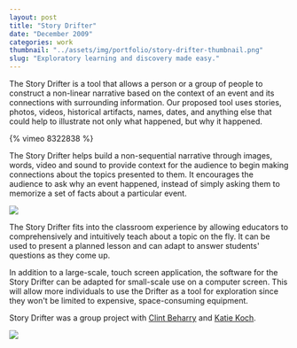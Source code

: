 ```yaml
---
layout: post
title: "Story Drifter"
date: "December 2009"
categories: work
thumbnail: "../assets/img/portfolio/story-drifter-thumbnail.png"
slug: "Exploratory learning and discovery made easy."
---
```


The Story Drifter is a tool that allows a person or a group of people to
construct a non-linear narrative based on the context of an event and its
connections with surrounding information. Our proposed tool uses stories,
photos, videos, historical artifacts, names, dates, and anything else that
could help to illustrate not only what happened, but why it happened.

{% vimeo 8322838 %}

The Story Drifter helps build a non-sequential narrative through images,
words, video and sound to provide context for the audience to begin making
connections about the topics presented to them. It encourages the audience to
ask why an event happened, instead of simply asking them to memorize a set of
facts about a particular event.

![][24]

The Story Drifter fits into the classroom experience by allowing educators to
comprehensively and intuitively teach about a topic on the fly. It can be used
to present a planned lesson and can adapt to answer students' questions as
they come up.

In addition to a large-scale, touch screen application, the software for the
Story Drifter can be adapted for small-scale use on a computer screen. This
will allow more individuals to use the Drifter as a tool for exploration since
they won't be limited to expensive, space-consuming equipment.

Story Drifter was a group project with [Clint Beharry][22] and [Katie Koch][23].

![][25]

  [22]: http://leftrightoutput.com/
  [23]: http://www.pixelkated.com/
  [24]: ../assets/img/portfolio/storydrifter-0-620.png
  [25]: ../assets/img/portfolio/storydrifter-1-620.jpg
